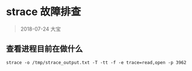 # strace 故障排查

> 2018-07-24 大宝

## 查看进程目前在做什么

```shell
strace -o /tmp/strace_output.txt -T -tt -f -e trace=read,open -p 3962
```

